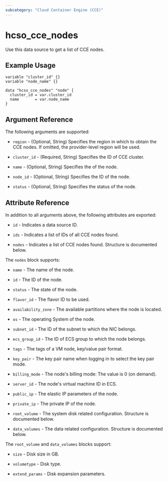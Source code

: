 ```yaml
---
subcategory: "Cloud Container Engine (CCE)"
---
```


# hcso_cce_nodes

Use this data source to get a list of CCE nodes.

## Example Usage

```hcl
variable "cluster_id" {}
variable "node_name" {}

data "hcso_cce_nodes" "node" {
  cluster_id = var.cluster_id
  name       = var.node_name
}
```

## Argument Reference

The following arguments are supported:

* `region` - (Optional, String) Specifies the region in which to obtain the CCE nodes. If omitted, the provider-level
  region will be used.

* `cluster_id` - (Required, String) Specifies the ID of CCE cluster.

* `name` - (Optional, String) Specifies the of the node.

* `node_id` - (Optional, String) Specifies the ID of the node.

* `status` - (Optional, String) Specifies the status of the node.

## Attribute Reference

In addition to all arguments above, the following attributes are exported:

* `id` - Indicates a data source ID.

* `ids` - Indicates a list of IDs of all CCE nodes found.

* `nodes` - Indicates a list of CCE nodes found. Structure is documented below.

The `nodes` block supports:

* `name` - The name of the node.

* `id` - The ID of the node.

* `status` - The state of the node.

* `flavor_id` - The flavor ID to be used.

* `availability_zone` - The available partitions where the node is located.

* `os` - The operating System of the node.

* `subnet_id` - The ID of the subnet to which the NIC belongs.

* `ecs_group_id` - The ID of ECS group to which the node belongs.

* `tags` - The tags of a VM node, key/value pair format.

* `key_pair` - The key pair name when logging in to select the key pair mode.

* `billing_mode` - The node's billing mode: The value is 0 (on demand).

* `server_id` - The node's virtual machine ID in ECS.

* `public_ip` - The elastic IP parameters of the node.

* `private_ip` - The private IP of the node.

* `root_volume` - The system disk related configuration. Structure is documented below.

* `data_volumes` - The data related configuration. Structure is documented below.

The `root_volume` and `data_volumes` blocks support:

* `size` - Disk size in GB.

* `volumetype` - Disk type.

* `extend_params` - Disk expansion parameters.
